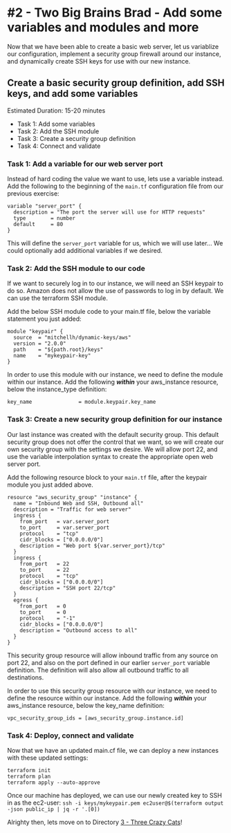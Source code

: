# #2 - Two Big Brains Brad - Add some variables and modules and more

Now that we have been able to create a basic web server, let us variablize our configuration, implement a security group firewall around our instance, and dynamically create SSH keys for use with our new instance.

## Create a basic security group definition, add SSH keys, and add some variables

Estimated Duration: 15-20 minutes

- Task 1: Add some variables
- Task 2: Add the SSH module
- Task 3: Create a security group definition
- Task 4: Connect and validate

### Task 1: Add a variable for our web server port

Instead of hard coding the value we want to use, lets use a variable instead.  Add the following to the beginning of the `main.tf` configuration file from our previous exercise:

```hcl
variable "server_port" {
  description = "The port the server will use for HTTP requests"
  type        = number
  default     = 80
}
```
This will define the `server_port` variable for us, which we will use later...  We could optionally add additional variables if we desired.

### Task 2: Add the SSH module to our code

If we want to securely log in to our instance, we will need an SSH keypair to do so.  Amazon does not allow the use of passwords to log in by default.  We can use the terraform SSH module.

Add the below SSH module code to your main.tf file, below the variable statement you just added:

```hcl
module "keypair" {
  source  = "mitchellh/dynamic-keys/aws"
  version = "2.0.0"
  path    = "${path.root}/keys"
  name    = "mykeypair-key"
}
```

In order to use this module with our instance, we need to define the module within our instance.  Add the following ***within*** your aws_instance resource, below the instance_type definition:

```hcl
key_name               = module.keypair.key_name
```

### Task 3: Create a new security group definition for our instance

Our last instance was created with the default security group.  This default security group does not offer the control that we want, so we will create our own security group with the settings we desire.  We will allow port 22, and use the variable interpolation syntax to create the appropriate open web server port.

Add the following resource block to your `main.tf` file, after the keypair module you just added above.

```hcl
resource "aws_security_group" "instance" {
  name = "Inbound Web and SSH, Outbound all"
  description = "Traffic for web server"
  ingress {
    from_port   = var.server_port
    to_port     = var.server_port
    protocol    = "tcp"
    cidr_blocks = ["0.0.0.0/0"]
    description = "Web port ${var.server_port}/tcp"
  }
  ingress {
    from_port   = 22
    to_port     = 22
    protocol    = "tcp"
    cidr_blocks = ["0.0.0.0/0"]
    description = "SSH port 22/tcp"
  }
  egress {
    from_port   = 0
    to_port     = 0
    protocol    = "-1"
    cidr_blocks = ["0.0.0.0/0"]
    description = "Outbound access to all"
  }
}
```

This security group resource will allow inbound traffic from any source on port 22, and also on the port defined in our earlier `server_port` variable definition.  The definition will also allow all outbound traffic to all destinations.

In order to use this security group resource with our instance, we need to define the resource within our instance.  Add the following ***within*** your aws_instance resource, below the key_name definition:

```hcl
vpc_security_group_ids = [aws_security_group.instance.id]
```

### Task 4: Deploy, connect and validate

Now that we have an updated main.cf file, we can deploy a new instances with these updated settings:

```shell
terraform init
terraform plan
terraform apply --auto-approve
```

Once our machine has deployed, we can use our newly created key to SSH in as the ec2-user:
`ssh -i keys/mykeypair.pem ec2user@$(terraform output -json public_ip | jq -r '.[0])`

Alrighty then, lets move on to Directory [3 - Three Crazy Cats](../3-three-crazy-cats)!
